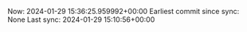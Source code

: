 Now: 2024-01-29 15:36:25.959992+00:00 Earliest commit since sync: None Last sync: 2024-01-29 15:10:56+00:00
